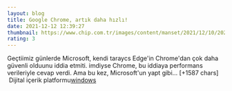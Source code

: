 ```yaml
--- 
layout: blog
title: Google Chrome, artık daha hızlı!
date: 2021-12-12 12:39:27
thumbnail: https://www.chip.com.tr/images/content/manset/2021/12/10/20211210115110962101/google-yayinladigi-verilerle-chrome-ne-kadar-hizli-oldugunu-gosterdi.jpg
rating: 3
---
```

Geçtiimiz günlerde Microsoft, kendi taraycs Edge'in Chrome'dan çok daha güvenli olduunu iddia etmiti. imdiyse Chrome, bu iddiaya performans verileriyle cevap verdi. Ama bu kez, Microsoft'un yapt gibi… [+1587 chars]</br>&nbsp;Dijital içerik platformu<a href="https://www.techno-light.net/">windows</a>